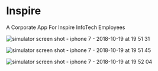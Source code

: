 # Inspire

A Corporate App For Inspire InfoTech Employees

![simulator screen shot - iphone 7 - 2018-10-19 at 19 51 31](https://user-images.githubusercontent.com/39963165/47224301-d2554380-d3d8-11e8-97c2-d52d93f5b653.png)

![simulator screen shot - iphone 7 - 2018-10-19 at 19 51 45](https://user-images.githubusercontent.com/39963165/47224302-d2edda00-d3d8-11e8-9f07-9acedca73d50.png)

![simulator screen shot - iphone 7 - 2018-10-19 at 19 52 04](https://user-images.githubusercontent.com/39963165/47224304-d2edda00-d3d8-11e8-8887-a735b9776997.png)

